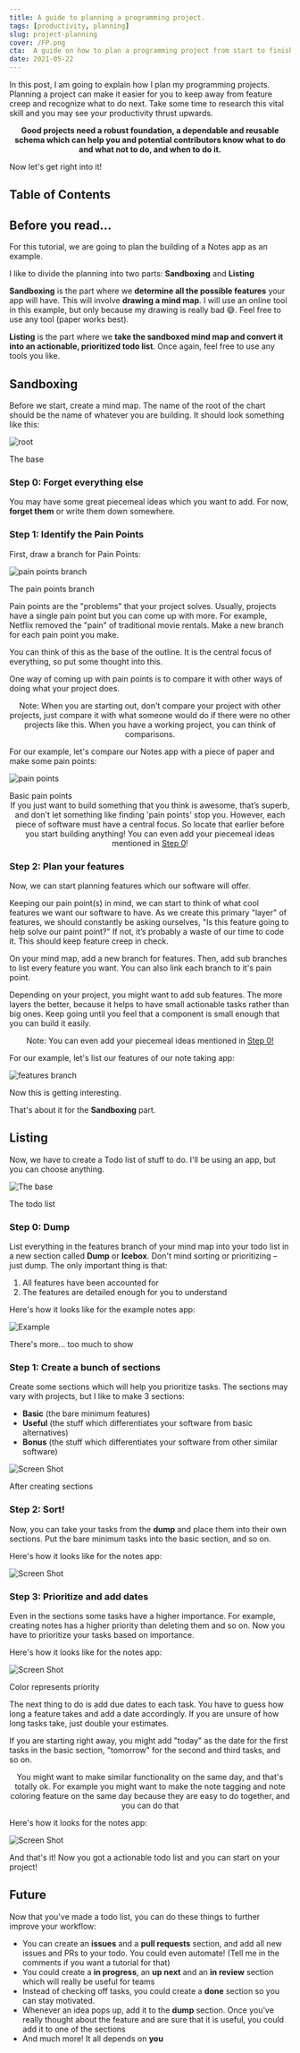 ```yaml
---
title: A guide to planning a programming project.
tags: [productivity, planning]
slug: project-planning
cover: /FP.png
cta:  A guide on how to plan a programming project from start to finish.
date: 2021-05-22
---
```


In this post, I am going to explain how I plan my programming projects. Planning a project can make it easier for you to keep away from feature creep and recognize what to do next. Take some time to research this vital skill and you may see your productivity thrust upwards.

<center><strong>Good projects need a robust foundation, a dependable and reusable schema which can help you and potential contributors know what to do and what not to do, and when to do it.</strong></center>

Now let's get right into it!

## Table of Contents

## Before you read...

For this tutorial, we are going to plan the building of a Notes app as an example.

I like to divide the planning into two parts: **Sandboxing** and **Listing**

**Sandboxing** is the part where we **determine all the possible features** your app will have. This will involve **drawing a mind map**. I will use an online tool in this example, but only because my drawing is really bad :sweat_smile:. Feel free to use any tool (paper works best).

**Listing** is the part where we **take the sandboxed mind map and convert it into an actionable, prioritized todo list**. Once again, feel free to use any tools you like.

## Sandboxing

Before we start, create a mind map. The name of the root of the chart should be the name of whatever you are building. It should look something like this:

![root](https://dev-to-uploads.s3.amazonaws.com/uploads/articles/asryan5jxqpdqu3x8eln.png) 
<figcaption>The base</figcaption>

### Step 0: Forget everything else

You may have some great piecemeal ideas which you want to add. For now, **forget them** or write them down somewhere.

### Step 1: Identify the Pain Points

First, draw a branch for Pain Points:

![pain points branch](https://dev-to-uploads.s3.amazonaws.com/uploads/articles/z9g1f8bxqej5ilukfxo2.png)
<figcaption>The pain points branch</figcaption>
 
Pain points are the "problems" that your project solves. Usually, projects have a single pain point but you can come up with more. For example, Netflix removed the "pain" of traditional movie rentals. Make a new branch for each pain point you make.

You can think of this as the base of the outline. It is the central focus of everything, so put some thought into this.

One way of coming up with pain points is to compare it with other ways of doing what your project does. 

<center>Note: When you are starting out, don't compare your project with other projects, just compare it with what someone would do if there were no other projects like this. When you have a working project, you can think of comparisons.</center>

For our example, let's compare our Notes app with a piece of paper and make some pain points: 

![pain points](https://dev-to-uploads.s3.amazonaws.com/uploads/articles/n4t7l2hojwkgcujae9tl.png) 
<figcaption>Basic pain points</figcaption>

<center>If you just want to build something that you think is awesome, that’s superb, and don't let something like finding 'pain points' stop you. However, each piece of software must have a central focus. So locate that earlier before you start building anything! You can even add your piecemeal ideas mentioned in <a href="#step-0-forget-everything-else">Step 0</a>!</center>

### Step 2: Plan your features

Now, we can start planning features which our software will offer. 

Keeping our pain point(s) in mind, we can start to think of what cool features we want our software to have. As we create this primary "layer" of features, we should constantly be asking ourselves, "Is this feature going to help solve our paint point?" If not, it’s probably a waste of our time to code it. This should keep feature creep in check.

On your mind map, add a new branch for features. Then, add sub branches to list every feature you want. You can also link each branch to it's pain point.

Depending on your project, you might want to add sub features. The more layers the better, because it helps to have small actionable tasks rather than big ones. Keep going until you feel that a component is small enough that you can build it easily. 

<center>Note: You can even add your piecemeal ideas mentioned in <a href="#step-0-forget-everything-else">Step 0!</a></center>

For our example, let's list our features of our note taking app: 

![features branch](https://dev-to-uploads.s3.amazonaws.com/uploads/articles/fh40zj2c9we1y33krl87.png)
<figcaption>Now this is getting interesting.</figcaption>

That's about it for the **Sandboxing** part.

## Listing

Now, we have to create a Todo list of stuff to do. I'll be using an app, but you can choose anything.

![The base](https://dev-to-uploads.s3.amazonaws.com/uploads/articles/zetvpta8oimxc4lqdsiq.png)
<figcaption>The todo list</figcaption>
 

### Step 0: Dump

List everything in the features branch of your mind map into your todo list in a new section called **Dump** or **Icebox**. Don't mind sorting or prioritizing – just dump. The only important thing is that:

1. All features have been accounted for
2. The features are detailed enough for you to understand

Here's how it looks like for the example notes app:

![Example](https://dev-to-uploads.s3.amazonaws.com/uploads/articles/i1fk3te2bovqijigvq24.png)
<figcaption>There's more... too much to show</figcaption>

### Step 1: Create a bunch of sections

Create some sections which will help you prioritize tasks. The sections may vary with projects, but I like to make 3 sections: 

- **Basic** (the bare minimum features)
- **Useful** (the stuff which differentiates your software from basic alternatives)
- **Bonus** (the stuff which differentiates your software from other similar software)

![Screen Shot](https://dev-to-uploads.s3.amazonaws.com/uploads/articles/0481d9js6chm51unz9mg.png)
<figcaption>After creating sections</figcaption> 

### Step 2: Sort!

Now, you can take your tasks from the **dump** and place them into their own sections. Put the bare minimum tasks into the basic section, and so on.

Here's how it looks like for the notes app:

![Screen Shot](https://dev-to-uploads.s3.amazonaws.com/uploads/articles/xas0lnx7szddsn9evzgg.png)

### Step 3: Prioritize and add dates

Even in the sections some tasks have a higher importance. For example, creating notes has a higher priority than deleting them and so on. Now you have to prioritize your tasks based on importance. 

Here's how it looks like for the notes app:

![Screen Shot](https://dev-to-uploads.s3.amazonaws.com/uploads/articles/n7exm3mkav6epf9hd8lf.png)
<figcaption>Color represents priority</figcaption>

The next thing to do is add due dates to each task. You have to guess how long a feature takes and add a date accordingly. If you are unsure of how long tasks take, just double your estimates. 

If you are starting right away, you might add "today" as the date for the first tasks in the basic section, "tomorrow" for the second and third tasks,  and so on.

<center>You might want to make similar functionality on the same day, and that's totally ok. For example you might want to make the note tagging and note coloring feature on the same day because they are easy to do together, and you can do that</center>

Here's how it looks for the notes app:

![Screen Shot](https://dev-to-uploads.s3.amazonaws.com/uploads/articles/t75zr9vit1cn90axgil4.png)

And that's it! Now you got a actionable todo list and you can start on your project!

## Future

Now that you've made a todo list, you can do these things to further improve your workflow:

- You can create an **issues** and a **pull requests** section, and add all new issues and PRs to your todo. You could even automate! (Tell me in the comments if you want a tutorial for that)
- You could create a **in progress**, an **up next** and an **in review** section which will really be useful for teams
- Instead of checking off tasks, you could create a **done** section so you can stay motivated.
- Whenever an idea pops up, add it to the **dump** section. Once you've really thought about the feature and are sure that it is useful, you could add it to one of the sections
- And much more! It all depends on **you**
